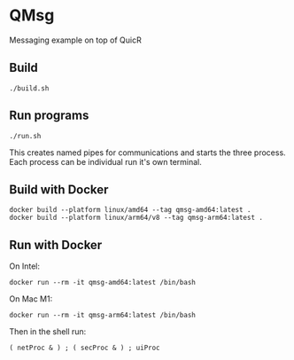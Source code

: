 # QMsg

Messaging example on top of QuicR 


## Build

```
./build.sh
```

## Run programs

```
./run.sh
```

This creates named pipes for communications and starts the three
process. Each process can be individual run it's own terminal.

## Build with Docker

```
docker build --platform linux/amd64 --tag qmsg-amd64:latest .
docker build --platform linux/arm64/v8 --tag qmsg-arm64:latest . 
```

## Run with Docker

On Intel:
```
docker run --rm -it qmsg-amd64:latest /bin/bash 
```

On Mac M1:
```
docker run --rm -it qmsg-arm64:latest /bin/bash 
```

Then in the shell run:
```
( netProc & ) ; ( secProc & ) ; uiProc 
```


